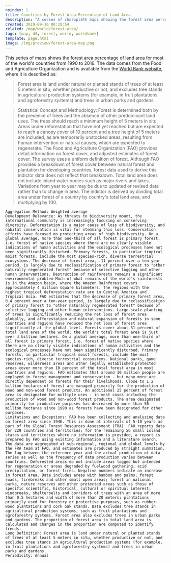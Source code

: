 ```yaml
---
noindex: 1
title: Countries by Forest Area Percentage of Land Area
description: "A series of choropleth maps showing the forest area percentage of land area for the world's countries from 1990 to 2016 based on data from the Food and Agriculture Organization."
created: 2019-09-16 00:29:54
related: /map/world/forest-area/
tags: [map, d3, forest, world, worldbank]
template: page.html
image: /img/preview/forest-area-map.png
---
```

This series of maps shows the forest area percentage of land area for most of the world's countries from 1990 to 2016. The data comes from the Food and Agriculture Organization and is available from the [World Bank website](https://data.worldbank.org/indicator/AG.LND.FRST.ZS), where it is described as:

> Forest area is land under natural or planted stands of trees of at least 5 meters in situ, whether productive or not, and excludes tree stands in agricultural production systems (for example, in fruit plantations and agroforestry systems) and trees in urban parks and gardens.

> Statistical Concept and Methodology: Forest is determined both by the presence of trees and the absence of other predominant land uses. The trees should reach a minimum height of 5 meters in situ. Areas under reforestation that have not yet reached but are expected to reach a canopy cover of 10 percent and a tree height of 5 meters are included, as are temporarily unstocked areas, resulting from human intervention or natural causes, which are expected to regenerate. The Food and Agriculture Organization (FAO) provides detail information on forest cover, and adjusted estimates of forest cover. The survey uses a uniform definition of forest. Although FAO provides a breakdown of forest cover between natural forest and plantation for developing countries, forest data used to derive this indictor data does not reflect that breakdown. Total land area does not include inland water bodies such as major rivers and lakes. Variations from year to year may be due to updated or revised data rather than to change in area. The indictor is derived by dividing total area under forest of a country by country's total land area, and multiplying by 100.

    Aggregation Method: Weighted average
    Development Relevance: As threats to biodiversity mount, the international community is increasingly focusing on conserving diversity. Deforestation is a major cause of loss of biodiversity, and habitat conservation is vital for stemming this loss. Conservation efforts have focused on protecting areas of high biodiversity. On a global average, more than one-third of all forest is primary forest, i.e. forest of native species where there are no clearly visible indications of human activities and the ecological processes have not been significantly disturbed. Primary forests, in particular tropical moist forests, include the most species-rich, diverse terrestrial ecosystems. The decrease of forest area, .11 percent over a ten-year period, is largely due to reclassification of primary forest to "other naturally regenerated forest" because of selective logging and other human interventions. Destruction of rainforests remains a significant environmental problem Much of what remains of the world's rainforests is in the Amazon basin, where the Amazon Rainforest covers approximately 4 million square kilometers. The regions with the highest tropical deforestation rate are in Central America and tropical Asia. FAO estimates that the decrease of primary forest area, 0.4 percent over a ten-year period, is largely due to reclassification of primary forest to "other naturally regenerated forest" because of selective logging and other human interventions. Large-scale planting of trees is significantly reducing the net loss of forest area globally, and afforestation and natural expansion of forests in some countries and regions have reduced the net loss of forest area significantly at the global level. Forests cover about 31 percent of total land area of the world; the world's total forest area is just over 4 billion hectares. On a global average, more than one-third of all forest is primary forest, i.e. forest of native species where there are no clearly visible indications of human activities and the ecological processes have not been significantly disturbed. Primary forests, in particular tropical moist forests, include the most species-rich, diverse terrestrial ecosystems. National parks, game reserves, wilderness areas and other legally established protected areas cover more than 10 percent of the total forest area in most countries and regions. FAO estimates that around 10 million people are employed in forest management and conservation - but many more are directly dependent on forests for their livelihoods. Close to 1.2 billion hectares of forest are managed primarily for the production of wood and non-wood forest products. An additional 25 percent of forest area is designated for multiple uses - in most cases including the production of wood and non-wood forest products. The area designated primarily for productive purposes has decreased by more than 50 million hectares since 1990 as forests have been designated for other purposes.
    Limitations and Exceptions: FAO has been collecting and analyzing data on forest area since 1946. This is done at intervals of 5-10 years as part of the Global Forest Resources Assessment (FRA). FAO reports data for 229 countries and territories; for the remaining 56 small island states and territories where no information is provided, a report is prepared by FAO using existing information and a literature search. The data are aggregated at sub-regional, regional and global levels by the FRA team at FAO, and estimates are produced by straight summation. The lag between the reference year and the actual production of data series as well as the frequency of data production varies between countries. Deforested areas do not include areas logged but intended for regeneration or areas degraded by fuelwood gathering, acid precipitation, or forest fires. Negative numbers indicate an increase in forest area. Data includes areas with bamboo and palms; forest roads, firebreaks and other small open areas; forest in national parks, nature reserves and other protected areas such as those of specific scientific, historical, cultural or spiritual interest; windbreaks, shelterbelts and corridors of trees with an area of more than 0.5 hectares and width of more than 20 meters; plantations primarily used for forestry or protective purposes, such as rubber-wood plantations and cork oak stands. Data excludes tree stands in agricultural production systems, such as fruit plantations and agroforestry systems. Forest area also excludes trees in urban parks and gardens. The proportion of forest area to total land area is calculated and changes in the proportion are computed to identify trends.
    Long Definition: Forest area is land under natural or planted stands of trees of at least 5 meters in situ, whether productive or not, and excludes tree stands in agricultural production systems (for example, in fruit plantations and agroforestry systems) and trees in urban parks and gardens.
    Periodicity: Annual
